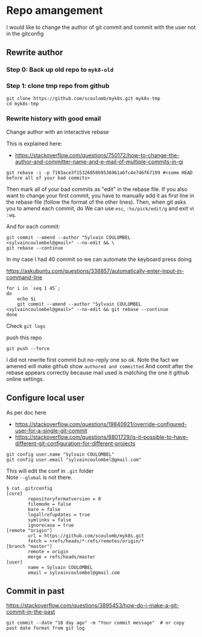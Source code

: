 # Repo amangement

I would like to change the author of git commit and commit with the user not in the gitconfig

## Rewrite author 

### Step 0: Back up old repo to `myk8-old`

### Step 1: clone tmp repo from github

````
git clone https://github.com/scoulomb/myk8s.git myk8s-tmp
cd myk8s-tmp
````

### Rewrite history with good email


Change author with an interactive rebase

This is explained here:
- https://stackoverflow.com/questions/750172/how-to-change-the-author-and-committer-name-and-e-mail-of-multiple-commits-in-gi


````
git rebase -i -p 7103ace3f15326050b9536961a6fc4e746f67109 #<some HEAD before all of your bad commits>
````

Then mark all of your bad commits as "edit" in the rebase file. If you also want to change your first commit, you have to manually add it as first line in the rebase file (follow the format of the other lines). Then, when git asks you to amend each commit, do
We can use `esc`, `:%s/pick/edit/g`
and exit vi `:wq`.


And for each commit:

````
git commit --amend --author "Sylvain COULOMBEL <sylvaincoulombel@gmail>" --no-edit && \
git rebase --continue
````

In my case I had 40 commit so we can automate the keyboard press doing 

https://askubuntu.com/questions/338857/automatically-enter-input-in-command-line


````
for i in `seq 1 45`;
do
    echo $i
	git commit --amend --author "Sylvain COULOMBEL <sylvaincoulombel@gmail>" --no-edit && git rebase --continue
done

````

Check `git logs`


push this repo 

````		
git push --force
````

I did not rewrite first commit but no-reply one so ok.
Note the fact we amened will make github show `authored and committed`
And comit after the rebase appears correctly because mail used is matching the one it github online settings.


## Configure local user


As per doc here
- https://stackoverflow.com/questions/19840921/override-configured-user-for-a-single-git-commit
- https://stackoverflow.com/questions/8801729/is-it-possible-to-have-different-git-configuration-for-different-projects


````
git config user.name "Sylvain COULOMBEL"
git config user.email "sylvaincoulombel@gmail.com"
````

This will edit the conf in `.git` folder  
Note `--global` is not there.

````
$ cat .git/config
[core]
        repositoryformatversion = 0
        filemode = false
        bare = false
        logallrefupdates = true
        symlinks = false
        ignorecase = true
[remote "origin"]
        url = https://github.com/scoulomb/myk8s.git
        fetch = +refs/heads/*:refs/remotes/origin/*
[branch "master"]
        remote = origin
        merge = refs/heads/master
[user]
        name = Sylvain COULOMBEL
        email = sylvaincoulombel@gmail.com

````


## Commit in past 

https://stackoverflow.com/questions/3895453/how-do-i-make-a-git-commit-in-the-past

````shell
git commit --date "10 day ago" -m "Your commit message"  # or copy past date format from git log
````
